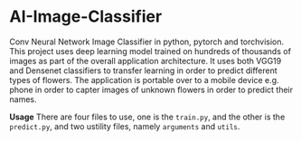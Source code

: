 # AI-Image-Classifier
Conv Neural Network Image Classifier in python, pytorch and torchvision. This project uses deep learning model trained on hundreds of thousands of images as part of the overall application architecture. It uses both VGG19 and Densenet classifiers to transfer learning in order to predict different types of flowers. The application is portable over to a mobile device e.g. phone in order to capter images of unknown flowers in order to predict their names.

**Usage**
There are four files to use, one is the `train.py`, and the other is the `predict.py`, and two ustility files, namely `arguments` and `utils`.
